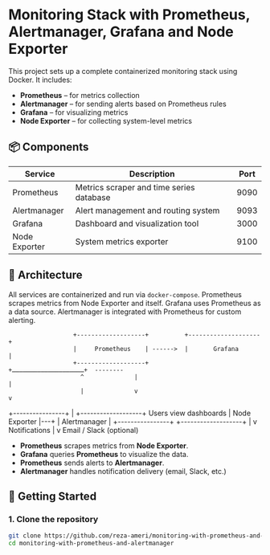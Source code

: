 # Monitoring Stack with Prometheus, Alertmanager, Grafana and Node Exporter

This project sets up a complete containerized monitoring stack using Docker. It includes:

- **Prometheus** – for metrics collection
- **Alertmanager** – for sending alerts based on Prometheus rules
- **Grafana** – for visualizing metrics
- **Node Exporter** – for collecting system-level metrics

## 📦 Components

| Service        | Description                                  | Port |
|----------------|----------------------------------------------|------|
| Prometheus     | Metrics scraper and time series database     | 9090 |
| Alertmanager   | Alert management and routing system          | 9093 |
| Grafana        | Dashboard and visualization tool             | 3000 |
| Node Exporter  | System metrics exporter                      | 9100 |

## 🧱 Architecture

All services are containerized and run via `docker-compose`. Prometheus scrapes metrics from Node Exporter and itself. Grafana uses Prometheus as a data source. Alertmanager is integrated with Prometheus for custom alerting.


                      +-------------------+          +--------------------+
                      |     Prometheus    | ------>  |       Grafana      |
                      +-------------------+          +ــــــــــــــــــــ+  --------    
                        ^              |                                             |
                        |              v                                             v
   +----------------+   |         +-------------------+                     Users view dashboards
   | Node Exporter |---+         |   Alertmanager     |
   +----------------+             +-------------------+
                                       |
                                       v
                                Notifications
                                       |
                                       v
                            Email / Slack (optional)


- **Prometheus** scrapes metrics from **Node Exporter**.
- **Grafana** queries **Prometheus** to visualize the data.
- **Prometheus** sends alerts to **Alertmanager**.
- **Alertmanager** handles notification delivery (email, Slack, etc.)




## 🚀 Getting Started

### 1. Clone the repository

```bash
git clone https://github.com/reza-ameri/monitoring-with-prometheus-and-alertmanager.git
cd monitoring-with-prometheus-and-alertmanager




